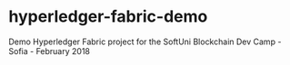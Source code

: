 # hyperledger-fabric-demo
Demo Hyperledger Fabric project for the SoftUni Blockchain Dev Camp - Sofia - February 2018
